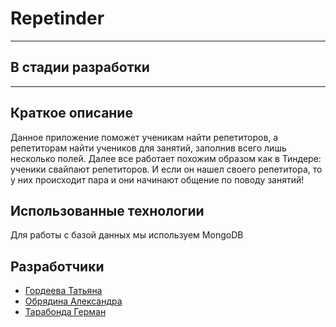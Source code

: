 # Repetinder

____
## В стадии разработки
____


## Краткое описание

Данное приложение поможет ученикам найти репетиторов, а репетиторам найти учеников для занятий, заполнив всего лишь несколько полей. Далее все работает похожим образом как в Тиндере: ученики свайпают репетиторов. И если он нашел своего репетитора, то у них происходит пара и они начинают общение по поводу занятий! 

## Использованные технологии

Для работы с базой данных мы используем MongoDB

## Разработчики

- [Гордеева Татьяна](t.me/sarnatk)
- [Обрядина Александра](t.me/enotik30)
- [Тарабонда Герман](t.me/kot239)